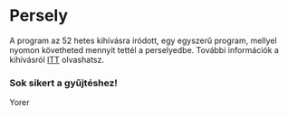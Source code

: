 # Persely

A program az 52 hetes kihívásra íródott, egy egyszerű program, mellyel nyomon követheted mennyit tettél a perselyedbe.
További információk a kihívásról <a href="http://nassolda.receptneked.hu/2015/12/28/53-hetes-persely-sporolj-gasztroangyal-modra/">ITT</a> olvashatsz.

### Sok sikert a gyűjtéshez!
Yorer
